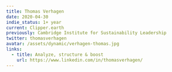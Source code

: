 ```yaml
---
title: Thomas Verhagen
date: 2020-04-30
indie_status: 1+ year
current: Clipper.earth
previously: Cambridge Institute for Sustainability Leadership
twitter: thomasverhagen
avatar: /assets/dynamic/verhagen-thomas.jpg
links:
  - title: Analyze, structure & boost
    url: https://www.linkedin.com/in/thomasverhagen/
---
```

